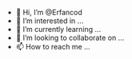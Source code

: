 - 👋 Hi, I’m @Erfancod
- 👀 I’m interested in ...
- 🌱 I’m currently learning ...
- 💞️ I’m looking to collaborate on ...
- 📫 How to reach me ...

<!---
Erfancod/Erfancod is a ✨ special ✨ repository because its `README.md` (this file) appears on your GitHub profile.
You can click the Preview link to take a look at your changes.
--->
